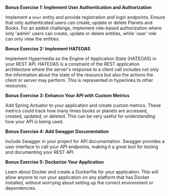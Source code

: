 **Bonus Exercise 1: Implement User Authentication and Authorization**

Implement a `User` entity and provide registration and login endpoints. Ensure that only authenticated users can create, update or delete Planets and Books. For an added challenge, implement role-based authorization where only 'admin' users can create, update or delete entities, while 'user' role can only view the entities.

**Bonus Exercise 2: Implement HATEOAS**

Implement Hypermedia as the Engine of Application State (HATEOAS) in your REST API. HATEOAS is a constraint of the REST application architecture where the server's response to a client call includes not only the information about the state of the resource but also the actions the client or server may perform. This is represented in hyperlinks to other resources.

**Bonus Exercise 3: Enhance Your API with Custom Metrics**

Add Spring Actuator to your application and create custom metrics. These metrics could track how many times books or planets are accessed, created, updated, or deleted. This can be very useful for understanding how your API is being used.

**Bonus Exercise 4: Add Swagger Documentation**

Include Swagger in your project for API documentation. Swagger provides a user interface to call your API endpoints, making it a great tool for testing and documenting your REST API.

**Bonus Exercise 5: Dockerize Your Application**

Learn about Docker and create a Dockerfile for your application. This will allow anyone to run your application on any platform that has Docker installed, without worrying about setting up the correct environment or dependencies.

